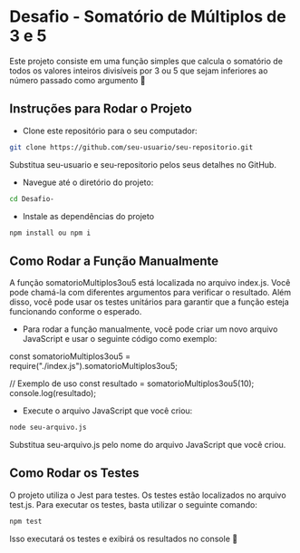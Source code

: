 # Desafio - Somatório de Múltiplos de 3 e 5
Este projeto consiste em uma função simples que calcula o somatório de todos os valores inteiros divisíveis por 3 ou 5 que sejam inferiores ao número passado como argumento 🚀

## Instruções para Rodar o Projeto

* Clone este repositório para o seu computador:

```bash 
git clone https://github.com/seu-usuario/seu-repositorio.git

```
Substitua seu-usuario e seu-repositorio pelos seus detalhes no GitHub.


* Navegue até o diretório do projeto:
 ```bash
cd Desafio-

```


* Instale as dependências do projeto
````bash
npm install ou npm i
````

## Como Rodar a Função Manualmente

A função somatorioMultiplos3ou5 está localizada no arquivo index.js. Você pode chamá-la com diferentes argumentos para verificar o resultado. Além disso, você pode usar os testes unitários para garantir que a função esteja funcionando conforme o esperado.

* Para rodar a função manualmente, você pode criar um novo arquivo JavaScript e usar o seguinte código como exemplo:

const somatorioMultiplos3ou5 = require("./index.js").somatorioMultiplos3ou5;

// Exemplo de uso
const resultado = somatorioMultiplos3ou5(10);
console.log(resultado);


* Execute o arquivo JavaScript que você criou:
````bash
node seu-arquivo.js
````

Substitua seu-arquivo.js pelo nome do arquivo JavaScript que você criou.

## Como Rodar os Testes

O projeto utiliza o Jest para testes. Os testes estão localizados no arquivo test.js. Para executar os testes, basta utilizar o seguinte comando:
````bash
npm test
````

Isso executará os testes e exibirá os resultados no console 🧪
